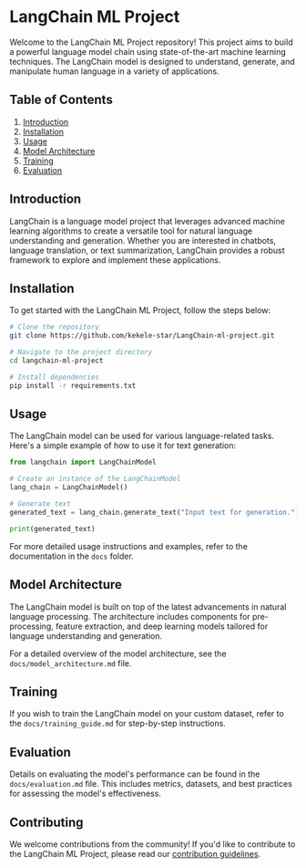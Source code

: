 # LangChain ML Project

Welcome to the LangChain ML Project repository! This project aims to build a powerful language model chain using state-of-the-art machine learning techniques. The LangChain model is designed to understand, generate, and manipulate human language in a variety of applications.

## Table of Contents

1. [Introduction](#introduction)
2. [Installation](#installation)
3. [Usage](#usage)
4. [Model Architecture](#model-architecture)
5. [Training](#training)
6. [Evaluation](#evaluation)

## Introduction

LangChain is a language model project that leverages advanced machine learning algorithms to create a versatile tool for natural language understanding and generation. Whether you are interested in chatbots, language translation, or text summarization, LangChain provides a robust framework to explore and implement these applications.

## Installation

To get started with the LangChain ML Project, follow the steps below:

```bash
# Clone the repository
git clone https://github.com/kekele-star/LangChain-ml-project.git

# Navigate to the project directory
cd langchain-ml-project

# Install dependencies
pip install -r requirements.txt
```

## Usage

The LangChain model can be used for various language-related tasks. Here's a simple example of how to use it for text generation:

```python
from langchain import LangChainModel

# Create an instance of the LangChainModel
lang_chain = LangChainModel()

# Generate text
generated_text = lang_chain.generate_text("Input text for generation.")

print(generated_text)
```

For more detailed usage instructions and examples, refer to the documentation in the `docs` folder.

## Model Architecture

The LangChain model is built on top of the latest advancements in natural language processing. The architecture includes components for pre-processing, feature extraction, and deep learning models tailored for language understanding and generation.

For a detailed overview of the model architecture, see the `docs/model_architecture.md` file.

## Training

If you wish to train the LangChain model on your custom dataset, refer to the `docs/training_guide.md` for step-by-step instructions.

## Evaluation

Details on evaluating the model's performance can be found in the `docs/evaluation.md` file. This includes metrics, datasets, and best practices for assessing the model's effectiveness.

## Contributing

We welcome contributions from the community! If you'd like to contribute to the LangChain ML Project, please read our [contribution guidelines](CONTRIBUTING.md).

